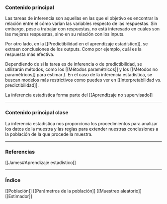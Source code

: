 ### Contenido principal

Las tareas de inferencia son aquellas en las que el objetivo es encontrar la relación entre el cómo varían las variables respecto de las respuestas. Sin embargo, pese a trabajar con respuestas, no está interesado en cuáles son las mejores respuestas, sino en su relación con los inputs.

Por otro lado, en la [[Predictibilidad en el aprendizaje estadístico]], se extraen conclusiones de los outputs. Como por ejemplo, cuál es la respuesta más efectiva. 

Dependiendo de si la tarea es de inferencia o de predictibilidad, se utilizarán métodos, como los [[Métodos paramétricos]] y los [[Métodos no paramétricos]] para estimar $f$. En el caso de la inferencia estadística, se buscan modelos más restrictivos como puedes ver en [[Interpretabilidad vs. predictibilidad]].

La inferencia estadística forma parte del [[Aprendizaje no supervisado]]

--- 
### Contenido principal clase
La inferencia estadística nos proporciona los procedimientos para analizar los datos de la muestra y las reglas para extender nuestras conclusiones a la población de la que procede la muestra.

--- 
### Referencias
[[James#Aprendizaje estadístico]]

---
### Índice
[[Población]]
[[Parámetros de la población]]
[[Muestreo aleatorio]]
[[Estimador]]